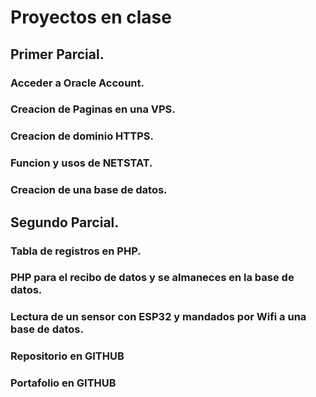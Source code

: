 # Proyectos en clase

## Primer Parcial.

### Acceder a Oracle Account.

### Creacion de Paginas en una VPS.

### Creacion de dominio HTTPS.

### Funcion y usos de NETSTAT.

### Creacion de una base de datos.

## Segundo Parcial.

### Tabla de registros en PHP.

### PHP para el recibo de datos y se almaneces en la base de datos.

### Lectura de un sensor con ESP32 y mandados por Wifi a una base de datos.

### Repositorio en GITHUB

### Portafolio en GITHUB
